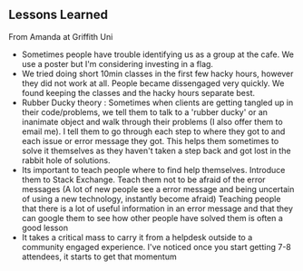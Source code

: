 
## Lessons Learned

From Amanda at Griffith Uni

- Sometimes people have trouble identifying us as a group at the cafe. We use a poster but I'm considering investing in a flag. 
- We tried doing short 10min classes in the first few hacky hours, however they did not work at all. People became dissengaged very quickly. We found keeping the classes and the hacky hours separate best.
- Rubber Ducky theory : Sometimes when clients are getting tangled up in their code/problems, we tell them to talk to a 'rubber ducky' or an inanimate object and walk through their problems (I also offer them to email me). I tell them to go through each step to where they got to and each issue or error message they got. This helps them sometimes to solve it themselves as they haven't taken a step back and got lost in the rabbit hole of solutions. 
- Its important to teach people where to find help themselves. Introduce them to Stack Exchange. Teach them not to be afraid of the error messages (A lot of new people see a error message and being uncertain of using a new technology, instantly become afraid) Teaching people that there is a lot of useful information in an error message and that they can google them to see how other people have solved them is often a good lesson
- It takes a critical mass to carry it from a helpdesk outside to a community engaged experience. I've noticed once you start getting 7-8 attendees, it starts to get that momentum
